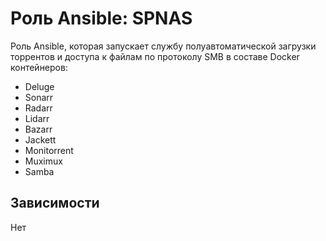Роль Ansible: SPNAS
===

Роль Ansible, которая запускает службу полуавтоматической загрузки торрентов и доступа к файлам по протоколу SMB в составе Docker контейнеров:
  * Deluge
  * Sonarr
  * Radarr
  * Lidarr
  * Bazarr
  * Jackett
  * Monitorrent
  * Muximux
  * Samba

Зависимости
---
Нет
